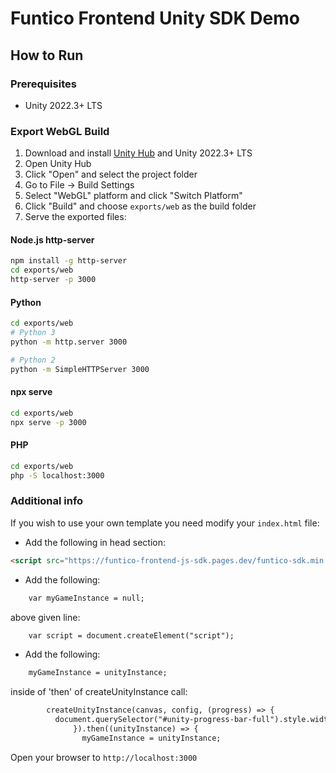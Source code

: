# Funtico Frontend Unity SDK Demo

## How to Run

### Prerequisites
- Unity 2022.3+ LTS

### Export WebGL Build
1. Download and install [Unity Hub](https://unity.com/download) and Unity 2022.3+ LTS
2. Open Unity Hub
3. Click "Open" and select the project folder
4. Go to File → Build Settings
5. Select "WebGL" platform and click "Switch Platform"
6. Click "Build" and choose `exports/web` as the build folder
7. Serve the exported files:

#### Node.js http-server
```bash
npm install -g http-server
cd exports/web
http-server -p 3000
```

#### Python
```bash
cd exports/web
# Python 3
python -m http.server 3000

# Python 2
python -m SimpleHTTPServer 3000
```

#### npx serve
```bash
cd exports/web
npx serve -p 3000
```

#### PHP
```bash
cd exports/web
php -S localhost:3000
```

### Additional info
If you wish to use your own template you need modify your `index.html` file:

* Add the following in head section:
```html
<script src="https://funtico-frontend-js-sdk.pages.dev/funtico-sdk.min.js"> </script>
```

* Add the following:
```html
    var myGameInstance = null;
```
above given line:
```html
    var script = document.createElement("script");
```

* Add the following:
```html
    myGameInstance = unityInstance;
```
inside of 'then' of createUnityInstance call:
```html
        createUnityInstance(canvas, config, (progress) => {
          document.querySelector("#unity-progress-bar-full").style.width = 100 * progress + "%";
              }).then((unityInstance) => {
                myGameInstance = unityInstance;
```

Open your browser to `http://localhost:3000`

